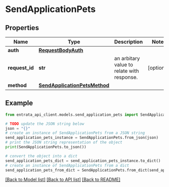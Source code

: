 # SendApplicationPets


## Properties

Name | Type | Description | Notes
------------ | ------------- | ------------- | -------------
**auth** | [**RequestBodyAuth**](RequestBodyAuth.md) |  | 
**request_id** | **str** | an arbitary value to relate with response. | [optional] 
**method** | [**SendApplicationPetsMethod**](SendApplicationPetsMethod.md) |  | 

## Example

```python
from entrata_api_client.models.send_application_pets import SendApplicationPets

# TODO update the JSON string below
json = "{}"
# create an instance of SendApplicationPets from a JSON string
send_application_pets_instance = SendApplicationPets.from_json(json)
# print the JSON string representation of the object
print(SendApplicationPets.to_json())

# convert the object into a dict
send_application_pets_dict = send_application_pets_instance.to_dict()
# create an instance of SendApplicationPets from a dict
send_application_pets_from_dict = SendApplicationPets.from_dict(send_application_pets_dict)
```
[[Back to Model list]](../README.md#documentation-for-models) [[Back to API list]](../README.md#documentation-for-api-endpoints) [[Back to README]](../README.md)


